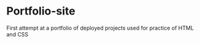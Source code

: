 # Portfolio-site
First attempt at a portfolio of deployed projects used for practice of HTML and CSS
